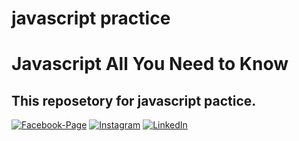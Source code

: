 # javascript practice
# Javascript All You Need to Know
## This reposetory for javascript pactice.
[![Facebook-Page][facebook-shield]][facebook-url]
[![Instagram][instagram-shield]][instagram-url]
[![LinkedIn][linkedin-shield]][linkedin-url]

<!-- MARKDOWN LINKS & IMAGES -->


[facebook-shield]: https://img.shields.io/badge/-Facebook-black.svg?style=flat-square&logo=facebook&color=555&logoColor=white
[facebook-url]: https://facebook.com/raihan.mahmudi.50
[instagram-shield]: https://img.shields.io/badge/-Instagram-black.svg?style=flat-square&logo=instagram&color=555&logoColor=white
[instagram-url]: https://www.instagram.com/raihan_info/
[linkedin-shield]: https://img.shields.io/badge/-LinkedIn-black.svg?style=flat-square&logo=linkedin&colorB=555
[linkedin-url]: https://www.linkedin.com/in/raihaninfo/
